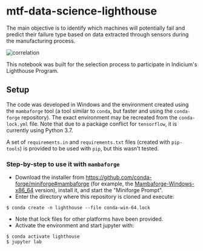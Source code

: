 # mtf-data-science-lighthouse

The main objective is to identify which machines will potentially fail and predict their failure type based on data extracted through sensors during the manufacturing process.

![correlation](https://user-images.githubusercontent.com/106438902/220067151-ec586ad7-0569-4d01-99ce-1e106681dfce.png)

This notebook was built for the selection process to participate in Indicium's Lighthouse Program.
## Setup

The code was developed in Windows and the environment created using the `mambaforge` tool (a tool similar to `conda`, but faster and using the `conda-forge` repository). The exact environment may be recreated from the `conda-lock.yml` file. Note that due to a package conflict for `tensorflow`, it is currently using Python 3.7.

A set of `requirements.in` and `requirements.txt` files (created with `pip-tools`) is provided to be used with `pip`, but this wasn't tested.

### Step-by-step to use it with `mambaforge`

* Download the installer from https://github.com/conda-forge/miniforge#mambaforge (for example, the [Mambaforge-Windows-x86_64](https://github.com/conda-forge/miniforge/releases/latest/download/Mambaforge-Windows-x86_64.exe) version), install it, and start the "Miniforge Prompt".
* Enter the directory where this repository is cloned and execute:

```
$ conda create -n lighthouse --file conda-win-64.lock
```

* Note that lock files for other platforms have been provided.
* Activate the environment and start jupyter with:

```
$ conda activate lighthouse
$ jupyter lab
